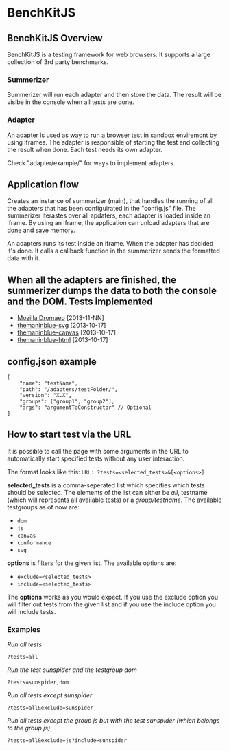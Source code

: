 BenchKitJS
==========

## BenchKitJS Overview
BenchKitJS is a testing framework for web browsers. It supports a large collection of 3rd party benchmarks.

### Summerizer
Summerizer will run each adapter and then store the data. The result will be visibe in the console when all tests are done.

### Adapter
An adapter is used as way to run a browser test in sandbox enviremont by using iframes. The adapter is responsible of starting the test and collecting the result when done. Each test needs its own adapter.

Check "adapter/example/" for ways to implement adapters.

## Application flow
Creates an instance of summerizer (main), that handles the running of all the adapters that has been configuirated in the "config.js" file. The summerizer iterastes over all apdaters, each adapter is loaded inside an iframe. By using an iframe, the application can unload adapters that are done and save memory.

An adapters runs its test inside an iframe. When the adapter has decided it's done. It calls a callback function in the summerizer sends the formatted data with it.

When all the adapters are finished, the summerizer dumps the data to both the console and the DOM.
Tests implemented
---

  - [Mozilla Dromaeo](http://dromaeo.com/) [2013-11-NN]
  - [themaninblue-svg](http://themaninblue.com/experiment/AnimationBenchmark/svg/) [2013-10-17]
  - [themaninblue-canvas](http://themaninblue.com/experiment/AnimationBenchmark/canvas/) [2013-10-17]
  - [themaninblue-html](http://themaninblue.com/experiment/AnimationBenchmark/html/) [2013-10-17]

## config.json example
	[
		"name": "testName",
		"path": "/adapters/testFolder/",
		"version": "X.X",
		"groups": ["group1", "group2"],
		"args": "argumentToConstructor" // Optional
	]

How to start test via the URL
---
It is possible to call the page with some arguments in the URL to automatically start specified tests without any user interaction.

The format looks like this:
```URL: ?tests=<selected_tests>&[<options>]```

**selected_tests** is a comma-seperated list which specifies which tests should be selected. The elements of the list can either be *all*, testname (which will represents all available tests) or a *group/testname*.
The available testgroups as of now are:

* ```dom```
* ```js```
* ```canvas```
* ```conformance```
* ```svg```

**options** is filters for the given list. The available options are:

* ```exclude=<selected_tests>```
* ```include=<selected_tests>```

The **options** works as you would expect. If you use the exclude option you will filter out tests from the given list and if you use the include option you will include tests.

### Examples
*Run all tests*

	?tests=all

*Run the test sunspider and the testgroup dom*

	?tests=sunspider,dom

*Run all tests except sunspider*

	?tests=all&exclude=sunspider

*Run all tests except the group js but with the test sunspider (which belongs to the group js)*

	?tests=all&exclude=js?include=sunspider
